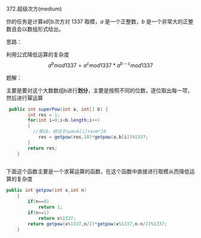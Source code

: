 372.超级次方(medium)

你的任务是计算a的b次方对 1337 取模，*a* 是一个正整数，*b* 是一个非常大的正整数且会以数组形式给出。



思路：

利用公式降低运算的复杂度
$$
a^b mod 1337=a^cmod1337*a ^ {b-c}mod1337
$$




题解：

主要是要对这个大数数组b进行**划分**，主要是按照不同的位数，逐位取出每一项，然后进行幂运算

```java
 public int superPow(int a, int[] b) {
        int res = 1;
        for(int i=0;i<b.length;i++)
        {
          //乘10，相当于sum=b[i]+sum*10
            res = getpow(res,10)*getpow(a,b[i])%1337;
        }
        return res;
    }
       
```

下面这个函数主要是一个求幂运算的函数，在这个函数中直接进行取模从而降低运算的复杂度

```java
public int getpow(int x,int n)
    {
        if(n==0)
            return 1;
        if(n==1)
            return x%1337;
        return getpow(x%1337,n/2)*getpow(x%1337,n-n/2)%1337;
    }
```

